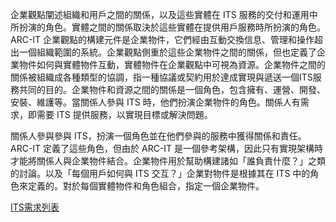 企業觀點闡述組織和用戶之間的關係，以及這些實體在 ITS 服務的交付和運用中所扮演的角色。實體之間的關係取決於這些實體在提供用戶服務時所扮演的角色。ARC-IT 企業觀點的構建元件是企業物件，它們經由互動交換信息、管理和操作超出一個組織範圍的系統。企業觀點側重於這些企業物件之間的關係，但也定義了企業物件如何與實體物件互動，實體物件在企業觀點中可視為資源。企業物件之間的關係被組織成各種類型的協調，指一種協議或契約用於達成實現與遞送一個ITS服務共同的目的。企業物件和資源之間的關係是一個角色，包含擁有、運營、開發、安裝、維護等。當關係人參與 ITS 時，他們扮演企業物件的角色。關係人有需求，即需要 ITS 提供服務，以實現目標或解決問題。

關係人參與參與 ITS，扮演一個角色並在他們參與的服務中獲得關係和責任。 ARC-IT 定義了這些角色，但由於 ARC-IT 是一個參考架構，因此只有實現架構時才能將關係人與企業物件結合。企業物件用於幫助構建諸如「誰負責什麼？」之類的討論。以及「每個用戶如何與 ITS 交互？」企業對物件是根據其在 ITS 中的角色來定義的。對於每個實體物件和角色組合，指定一個企業物件。

[ITS需求列表](https://www.arc-it.net/html/viewpoints/needs.html)


